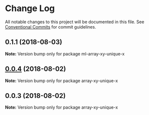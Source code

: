 # Change Log

All notable changes to this project will be documented in this file.
See [Conventional Commits](https://conventionalcommits.org) for commit guidelines.

<a name="0.1.1"></a>
## 0.1.1 (2018-08-03)

**Note:** Version bump only for package ml-array-xy-unique-x





<a name="0.0.4"></a>
## [0.0.4](https://github.com/mljs/array-xy/compare/array-xy-unique-x@0.0.3...array-xy-unique-x@0.0.4) (2018-08-02)




**Note:** Version bump only for package array-xy-unique-x

<a name="0.0.3"></a>
## 0.0.3 (2018-08-02)




**Note:** Version bump only for package array-xy-unique-x
